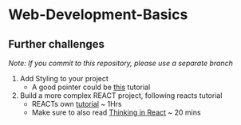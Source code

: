 # Web-Development-Basics

## Further challenges

_Note: If you commit to this repository, please use a separate branch_

1.  Add Styling to your project
    - A good pointer could be [this](https://gist.github.com/bradtraversy/1c93938c1fe4f10d1e5b0532ae22e16a) tutorial
2.  Build a more complex REACT project, following reacts tutorial
    - REACTs own [tutorial](https://react.dev/learn/tutorial-tic-tac-toe) ~ 1Hrs
    - Make sure to also read [Thinking in React](https://react.dev/learn/thinking-in-react) ~ 20 mins
